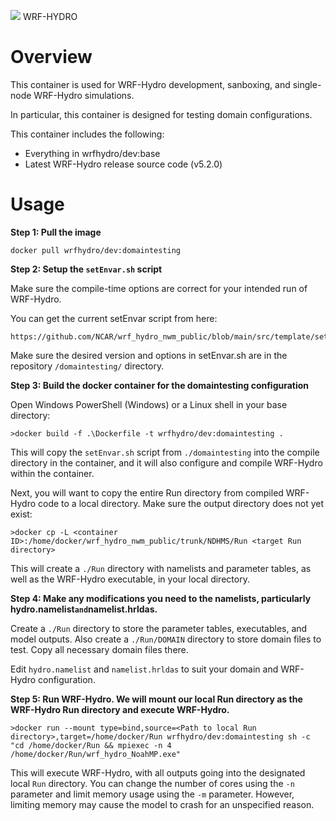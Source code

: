 ![](https://ral.ucar.edu/sites/default/files/public/wrf_hydro_symbol_logo_2017_09_150pxby63px.png) WRF-HYDRO

# Overview
This container is used for WRF-Hydro development, sanboxing, and single-node WRF-Hydro simulations.

In particular, this container is designed for testing domain configurations. 

This container includes the following:

* Everything in wrfhydro/dev:base
* Latest WRF-Hydro release source code (v5.2.0)

# Usage
**Step 1: Pull the image**
```
docker pull wrfhydro/dev:domaintesting
```

**Step 2: Setup the `setEnvar.sh` script**

Make sure the compile-time options are correct for your intended run of WRF-Hydro. 
	
You can get the current setEnvar script from here:
	
	https://github.com/NCAR/wrf_hydro_nwm_public/blob/main/src/template/setEnvar.sh
	
Make sure the desired version and options in setEnvar.sh are in the repository `/domaintesting/` directory.
	
**Step 3: Build the docker container for the domaintesting configuration**

Open Windows PowerShell (Windows) or a Linux shell in your base directory:

```
>docker build -f .\Dockerfile -t wrfhydro/dev:domaintesting .
```

This will copy the `setEnvar.sh` script from `./domaintesting` into the compile directory in the container, and 
it will also configure and compile WRF-Hydro within the container.
		
Next, you will want to copy the entire Run directory from compiled WRF-Hydro code to a local directory. Make sure the output directory does not yet exist:

```
>docker cp -L <container ID>:/home/docker/wrf_hydro_nwm_public/trunk/NDHMS/Run <target Run directory>
```	
	
This will create a `./Run` directory with namelists and parameter tables, as well as the WRF-Hydro executable, in your local directory.

**Step 4: Make any modifications you need to the namelists, particularly hydro.namelist` and `namelist.hrldas.**

Create a `./Run` directory to store the parameter tables, executables, and model outputs.
Also create a `./Run/DOMAIN` directory to store domain files to test. Copy all necessary domain files there.
 
Edit `hydro.namelist` and `namelist.hrldas` to suit your domain and WRF-Hydro configuration.

**Step 5: Run WRF-Hydro. We will mount our local Run directory as the WRF-Hydro Run directory and execute WRF-Hydro.**

```
>docker run --mount type=bind,source=<Path to local Run directory>,target=/home/docker/Run wrfhydro/dev:domaintesting sh -c "cd /home/docker/Run && mpiexec -n 4 /home/docker/Run/wrf_hydro_NoahMP.exe"
```

This will execute WRF-Hydro, with all outputs going into the designated local `Run` directory. You can change the number of cores using the `-n` parameter and limit 
memory usage using the `-m` parameter. However, limiting memory may cause the model to crash for an unspecified reason.